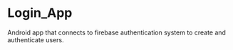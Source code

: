 # Login_App
Android app that connects to firebase authentication system to create and authenticate users.
